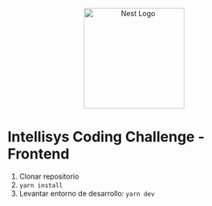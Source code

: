 <p align="center">
  <a href="https://intellisysdcorp.com/" target="blank"><img src="https://intellisysdcorp.com/wp-content/uploads/2018/10/cropped-logo-1.png" width="200" alt="Nest Logo" /></a>
</p>

# Intellisys Coding Challenge - Frontend

1. Clonar repositorio
2. ```yarn install```
3. Levantar entorno de desarrollo: ```yarn dev```
